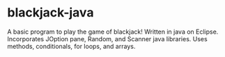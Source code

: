 # blackjack-java
A basic program to play the game of blackjack! Written in java on Eclipse. Incorporates JOption pane, Random, and Scanner java libraries. Uses methods, conditionals, for loops, and arrays.
